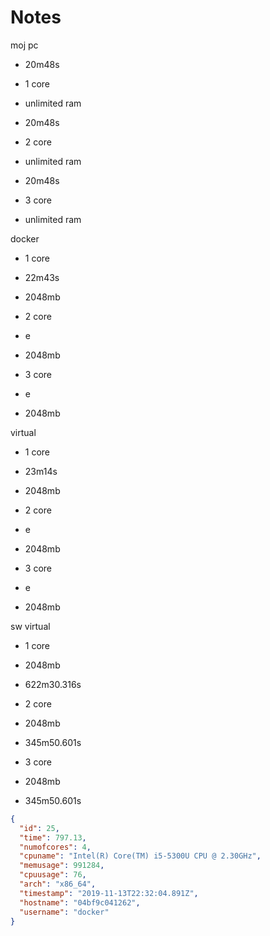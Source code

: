 # Notes

moj pc

- 20m48s
- 1 core
- unlimited ram

- 20m48s
- 2 core
- unlimited ram

- 20m48s
- 3 core
- unlimited ram

docker

- 1 core
- 22m43s
- 2048mb

- 2 core
- e
- 2048mb

- 3 core
- e
- 2048mb

virtual

- 1 core
- 23m14s
- 2048mb

- 2 core
- e
- 2048mb

- 3 core
- e
- 2048mb

sw virtual

- 1 core
- 2048mb
- 622m30.316s

- 2 core
- 2048mb
- 345m50.601s

- 3 core
- 2048mb
- 345m50.601s

```json
{
  "id": 25,
  "time": 797.13,
  "numofcores": 4,
  "cpuname": "Intel(R) Core(TM) i5-5300U CPU @ 2.30GHz",
  "memusage": 991284,
  "cpuusage": 76,
  "arch": "x86_64",
  "timestamp": "2019-11-13T22:32:04.891Z",
  "hostname": "04bf9c041262",
  "username": "docker"
}
```
